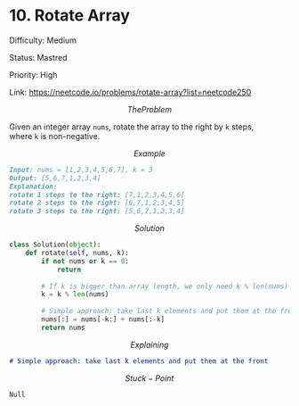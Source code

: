 # 10. Rotate Array

Difficulty: Medium

Status: Mastred

Priority: High

Link: https://neetcode.io/problems/rotate-array?list=neetcode250

$$
The Problem
$$

Given an integer array `nums`, rotate the array to the right by `k` steps, where `k` is non-negative.

$$
Example
$$

```markdown
Input: nums = [1,2,3,4,5,6,7], k = 3
Output: [5,6,7,1,2,3,4]
Explanation:
rotate 1 steps to the right: [7,1,2,3,4,5,6]
rotate 2 steps to the right: [6,7,1,2,3,4,5]
rotate 3 steps to the right: [5,6,7,1,2,3,4]
```

$$
Solution
$$

```python
class Solution(object):
    def rotate(self, nums, k):
        if not nums or k == 0:
            return
        
        # If k is bigger than array length, we only need k % len(nums) rotations
        k = k % len(nums)
        
        # Simple approach: take last k elements and put them at the front
        nums[:] = nums[-k:] + nums[:-k]
        return nums
```

$$
Explaining
$$

```markdown
# Simple approach: take last k elements and put them at the front
```

$$
Stuck-Point
$$

```markdown
Null
```